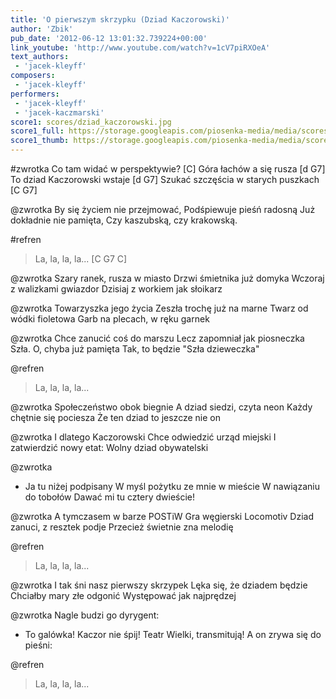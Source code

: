 ```yaml
---
title: 'O pierwszym skrzypku (Dziad Kaczorowski)'
author: 'Zbik'
pub_date: '2012-06-12 13:01:32.739224+00:00'
link_youtube: 'http://www.youtube.com/watch?v=1cV7piRXOeA'
text_authors:
 - 'jacek-kleyff'
composers:
 - 'jacek-kleyff'
performers:
 - 'jacek-kleyff'
 - 'jacek-kaczmarski'
score1: scores/dziad_kaczorowski.jpg
score1_full: https://storage.googleapis.com/piosenka-media/media/scores/dziad_kaczorowski.jpg
score1_thumb: https://storage.googleapis.com/piosenka-media/media/scores/dziad_kaczorowski.jpg.180x0_q85_upscale.jpg
---
```


#zwrotka
Co tam widać w perspektywie? [C]
Góra łachów a się rusza [d G7]
To dziad Kaczorowski wstaje [d G7]
Szukać szczęścia w starych puszkach [C G7] 

@zwrotka
By się życiem nie przejmować, 
Podśpiewuje pieśń radosną
Już dokładnie nie pamięta, 
Czy kaszubską, czy krakowską. 

#refren
>La, la, la, la... [C G7 C] 

@zwrotka
Szary ranek, rusza w miasto
Drzwi śmietnika już domyka
Wczoraj z walizkami gwiazdor
Dzisiaj z workiem jak słoikarz

@zwrotka
Towarzyszka jego życia
Zeszła trochę już na marne
Twarz od wódki fioletowa
Garb na plecach, w ręku garnek

@zwrotka
Chce zanucić coś do marszu
Lecz zapomniał jak piosneczka 
Szła. O, chyba już pamięta
Tak, to będzie "Szła dzieweczka"

@refren
>La, la, la, la... 

@zwrotka
Społeczeństwo obok biegnie
A dziad siedzi, czyta neon
Każdy chętnie się pociesza
Że ten dziad to jeszcze nie on

@zwrotka
I dlatego Kaczorowski
Chce odwiedzić urząd miejski
I zatwierdzić nowy etat:
Wolny dziad obywatelski

@zwrotka
- Ja tu niżej podpisany
W myśl pożytku ze mnie w mieście
W nawiązaniu do tobołów
Dawać mi tu cztery dwieście!

@zwrotka
A tymczasem w barze POSTiW 
Gra węgierski Locomotiv
Dziad zanuci, z resztek podje
Przecież świetnie zna melodię

@refren
>La, la, la, la... 

@zwrotka
I tak śni nasz pierwszy skrzypek
Lęka się, że dziadem będzie
Chciałby mary złe odgonić
Występować jak najprędzej

@zwrotka
Nagle budzi go dyrygent: 
- To galówka! Kaczor nie śpij! 
Teatr Wielki, transmitują! 
A on zrywa się do pieśni: 

@refren
>La, la, la, la...